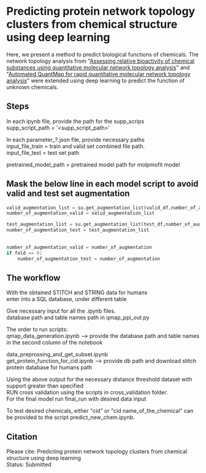 # Predicting protein network topology clusters from chemical structure using deep learning


Here, we present a method to predict biological functions of chemicals. The network topology analysis from "[Assessing relative bioactivity of chemical substances using quantitative molecular network topology analysis](https://pubmed.ncbi.nlm.nih.gov/22482822/)" and "[Automated QuantMap for rapid quantitative molecular network topology analysis](https://pubmed.ncbi.nlm.nih.gov/23828784/)" were extended using deep learning to predict the function of unknown chemicals. 



## Steps  
  
In each ipynb file, provide the path for the supp_scrips  
supp_script_path = '<supp_script_path>'
  
  
  
In each parameter_?.json file, provide necessary paths  
input_file_train = train and valid set combined file path.  
input_file_test = test set path  
  
pretrained_model_path = pretrained model path for molpmofit model  



## Mask the below line in each model script to avoid valid and test set augmentation
```python
valid_augmentation_list = su.get_augmentation_list(valid_df,number_of_augmentation)
number_of_augmentation_valid = valid_augmentation_list

test_augmentation_list = su.get_augmentation_list(test_df,number_of_augmentation)
number_of_augmentation_test = test_augmentation_list
            
            
number_of_augmentation_valid = number_of_augmentation
if fold == 0:
    number_of_augmentation_test = number_of_augmentation
```



## The workflow
With the obtained STITCH and STRING data for humans  
enter into a SQL database, under different table  
  
Give necessary input for all the .ipynb files.  
database path and table names path in qmap_ppi_out.py  
  
The order to run scripts:  
qmap_data_generation.ipynb --> provide the database path and table names in the second column of the notebook  
  
data_preprossing_and_get_subset.ipynb  
get_protein_function_for_cid.ipynb --> provide db path and download stitch protein database for humans path  
  
  
Using the above output for the necessary distance threshold dataset with support greater than specified  
RUN cross validation using the scripts in cross_validation folder.  
For the final model run final_run with desired data input  
  
  
To test desired chemicals, either "cid" or "cid name_of_the_chemical" can be provided to the script predict_new_chem.ipynb.  
  
## Citation
  
  
Please cite: Predicting protein network topology clusters from chemical structure using deep learning  
Status: Submitted  
